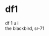 # df1
df 1
u i                                                                                         
the blackbird, sr-71
